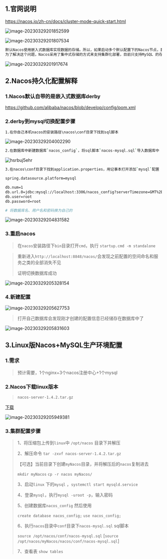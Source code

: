 ## 1.官网说明

https://nacos.io/zh-cn/docs/cluster-mode-quick-start.html

![image-20230329201852599](http://rraq343o3.hn-bkt.clouddn.com/markdown/202303292018813.png)

![image-20230329201807534](http://rraq343o3.hn-bkt.clouddn.com/markdown/202303292018657.png)

```bash
默认Nacos使用嵌入式数据库实现数据的存储。所以，如果启动多个默认配置下的Nacos节点，数据存储是存在一致性问题的。
为了解决这个问题，Nacos采用了集中式存储的方式来支持集群化部署，目前只支持MySQL 的存储。
```

![image-20230329201917674](http://rraq343o3.hn-bkt.clouddn.com/markdown/202303292019746.png)

## 2.Nacos持久化配置解释

### 1.Nacos默认自带的是嵌入式数据库derby

https://github.com/alibaba/nacos/blob/develop/config/pom.xml

### 2.derby到mysql切换配置步骤

```bash
1.在你自己本机nacos的安装路径\nacos\conf目录下找到sql脚本
```
![image-20230329204002290](http://rraq343o3.hn-bkt.clouddn.com/markdown/202303292040230.png)

```bash
2.在数据库中新建数据库`nacos_config`，将sql脚本`nacos-mysql.sql`导入数据库中
```

![hsrbuj5ehr](http://rraq343o3.hn-bkt.clouddn.com/markdown/202303292037574.png)

```bash
3.在nacos\conf目录下找到application.properties，用记事本打开添加`mysql`配置

spring.datasource.platform=mysql

db.num=1
db.url.0=jdbc:mysql://localhost:3306/nacos_config?serverTimezone=GMT%2B8&characterEncoding=utf8&connectTimeout=1000&socketTimeout=3000&autoReconnect=true
db.user=root
db.password=root

# 将数据库名、用户名和密码换为自己的
```

![image-20230329204831582](http://rraq343o3.hn-bkt.clouddn.com/markdown/202303292048677.png)

### 3.重启nacos

> 在`nacos`安装路径下`bin`目录打开`cmd`，执行 `startup.cmd -m standalone`

> 重新进入`http://localhost:8848/nacos/`会发现之前配置的空间命名和服务之类的全部消失不见
>
> 证明切换数据库成功

![image-20230329205328154](http://rraq343o3.hn-bkt.clouddn.com/markdown/202303292053252.png)

### 4.新建配置

![image-20230329205627753](http://rraq343o3.hn-bkt.clouddn.com/markdown/202303292056062.png)

> 打开自己数据库会发现刚才创建的配置信息已经储存在数据库中了

![image-20230329205831603](http://rraq343o3.hn-bkt.clouddn.com/markdown/202303292058799.png)

## 3.Linux版Nacos+MySQL生产环境配置

### 1.需求

> 预计需要，1个nginx+3个nacos注册中心+1个mysql

### 2.Nacos下载linux版本

> `nacos-server-1.4.2.tar.gz`

[下载](https://github.com/alibaba/nacos/releases/tag/1.4.2)

![image-20230329205949381](http://rraq343o3.hn-bkt.clouddn.com/markdown/202303292059017.png)

### 3.集群配置步骤

> 1、将压缩包上传到`linux`中 `/opt/nacos` 目录下并解压
>
> 2、解压命令 `tar -zxvf nacos-server-1.4.2.tar.gz`
>
> 【可选】当前目录下创建`myNacos`目录，并将解压后的`nacos`复制进去
>
> `mkdir myNacos`     `cp -r nacos myNacos/`
>
> 3、启动`linux` 下的`mysql` ，`systemctl start mysqld.service `
>
> 4、登录`mysql`，执行`mysql -uroot -p`，输入密码
>
> 5、创建数据库`nacos_config` 然后使用
>
> `create database nacos_config;`     `use nacos_config;`
>
> 6、执行`nacos`目录中`conf`目录下`nacos-mysql.sql` sql脚本
>
> `source /opt/nacos/conf/nacos-mysql.sql`   [`source /opt/nacos/myNacos/nacos/conf/nacos-mysql.sql`]
>
> 7、查看表 `show tables`

